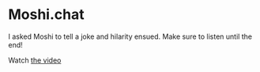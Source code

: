 # Moshi.chat

I asked Moshi to tell a joke and hilarity ensued. Make sure to listen until the end!

Watch [the video](./moshi-tells-a-joke.mp4)
